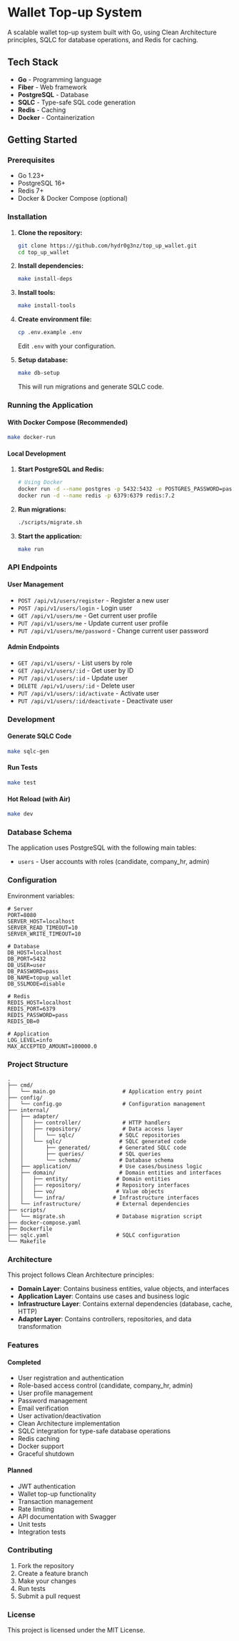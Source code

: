 # Wallet Top-up System

A scalable wallet top-up system built with Go, using Clean Architecture principles, SQLC for database operations, and Redis for caching.

## Tech Stack

- **Go** - Programming language
- **Fiber** - Web framework
- **PostgreSQL** - Database
- **SQLC** - Type-safe SQL code generation
- **Redis** - Caching
- **Docker** - Containerization

## Getting Started

### Prerequisites

- Go 1.23+
- PostgreSQL 16+
- Redis 7+
- Docker & Docker Compose (optional)

### Installation

1. **Clone the repository:**
   ```bash
   git clone https://github.com/hydr0g3nz/top_up_wallet.git
   cd top_up_wallet
   ```

2. **Install dependencies:**
   ```bash
   make install-deps
   ```

3. **Install tools:**
   ```bash
   make install-tools
   ```

4. **Create environment file:**
   ```bash
   cp .env.example .env
   ```
   Edit `.env` with your configuration.

5. **Setup database:**
   ```bash
   make db-setup
   ```
   This will run migrations and generate SQLC code.

### Running the Application

#### With Docker Compose (Recommended)

```bash
make docker-run
```

#### Local Development

1. **Start PostgreSQL and Redis:**
   ```bash
   # Using Docker
   docker run -d --name postgres -p 5432:5432 -e POSTGRES_PASSWORD=pass postgres:16.2
   docker run -d --name redis -p 6379:6379 redis:7.2
   ```

2. **Run migrations:**
   ```bash
   ./scripts/migrate.sh
   ```

3. **Start the application:**
   ```bash
   make run
   ```

### API Endpoints

#### User Management

- `POST /api/v1/users/register` - Register a new user
- `POST /api/v1/users/login` - Login user
- `GET /api/v1/users/me` - Get current user profile
- `PUT /api/v1/users/me` - Update current user profile
- `PUT /api/v1/users/me/password` - Change current user password

#### Admin Endpoints

- `GET /api/v1/users/` - List users by role
- `GET /api/v1/users/:id` - Get user by ID
- `PUT /api/v1/users/:id` - Update user
- `DELETE /api/v1/users/:id` - Delete user
- `PUT /api/v1/users/:id/activate` - Activate user
- `PUT /api/v1/users/:id/deactivate` - Deactivate user

### Development

#### Generate SQLC Code

```bash
make sqlc-gen
```

#### Run Tests

```bash
make test
```

#### Hot Reload (with Air)

```bash
make dev
```

### Database Schema

The application uses PostgreSQL with the following main tables:

- `users` - User accounts with roles (candidate, company_hr, admin)

### Configuration

Environment variables:

```env
# Server
PORT=8080
SERVER_HOST=localhost
SERVER_READ_TIMEOUT=10
SERVER_WRITE_TIMEOUT=10

# Database
DB_HOST=localhost
DB_PORT=5432
DB_USER=user
DB_PASSWORD=pass
DB_NAME=topup_wallet
DB_SSLMODE=disable

# Redis
REDIS_HOST=localhost
REDIS_PORT=6379
REDIS_PASSWORD=pass
REDIS_DB=0

# Application
LOG_LEVEL=info
MAX_ACCEPTED_AMOUNT=100000.0
```

### Project Structure

```
.
├── cmd/
│   └── main.go                     # Application entry point
├── config/
│   └── config.go                   # Configuration management
├── internal/
│   ├── adapter/
│   │   ├── controller/             # HTTP handlers
│   │   ├── repository/             # Data access layer
│   │   │   └── sqlc/              # SQLC repositories
│   │   └── sqlc/                  # SQLC generated code
│   │       ├── generated/         # Generated SQLC code
│   │       ├── queries/           # SQL queries
│   │       └── schema/            # Database schema
│   ├── application/               # Use cases/business logic
│   ├── domain/                    # Domain entities and interfaces
│   │   ├── entity/               # Domain entities
│   │   ├── repository/           # Repository interfaces
│   │   ├── vo/                   # Value objects
│   │   └── infra/               # Infrastructure interfaces
│   └── infrastructure/           # External dependencies
├── scripts/
│   └── migrate.sh                # Database migration script
├── docker-compose.yaml
├── Dockerfile
├── sqlc.yaml                     # SQLC configuration
└── Makefile
```

### Architecture

This project follows Clean Architecture principles:

- **Domain Layer**: Contains business entities, value objects, and interfaces
- **Application Layer**: Contains use cases and business logic
- **Infrastructure Layer**: Contains external dependencies (database, cache, HTTP)
- **Adapter Layer**: Contains controllers, repositories, and data transformation

### Features

#### Completed

- User registration and authentication
- Role-based access control (candidate, company_hr, admin)
- User profile management
- Password management
- Email verification
- User activation/deactivation
- Clean Architecture implementation
- SQLC integration for type-safe database operations
- Redis caching
- Docker support
- Graceful shutdown

#### Planned

- JWT authentication
- Wallet top-up functionality
- Transaction management
- Rate limiting
- API documentation with Swagger
- Unit tests
- Integration tests

### Contributing

1. Fork the repository
2. Create a feature branch
3. Make your changes
4. Run tests
5. Submit a pull request

### License

This project is licensed under the MIT License.